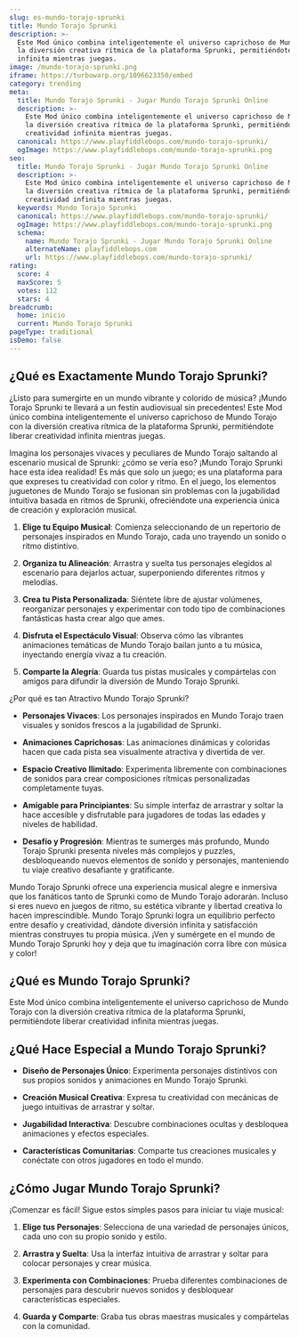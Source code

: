 ```yaml
---
slug: es-mundo-torajo-sprunki
title: Mundo Torajo Sprunki
description: >-
  Este Mod único combina inteligentemente el universo caprichoso de Mundo Torajo con
  la diversión creativa rítmica de la plataforma Sprunki, permitiéndote liberar creatividad
  infinita mientras juegas.
image: /mundo-torajo-sprunki.png
iframe: https://turbowarp.org/1096623350/embed
category: trending
meta:
  title: Mundo Torajo Sprunki - Jugar Mundo Torajo Sprunki Online
  description: >-
    Este Mod único combina inteligentemente el universo caprichoso de Mundo Torajo con
    la diversión creativa rítmica de la plataforma Sprunki, permitiéndote liberar
    creatividad infinita mientras juegas.
  canonical: https://www.playfiddlebops.com/mundo-torajo-sprunki/
  ogImage: https://www.playfiddlebops.com/mundo-torajo-sprunki.png
seo:
  title: Mundo Torajo Sprunki - Jugar Mundo Torajo Sprunki Online
  description: >-
    Este Mod único combina inteligentemente el universo caprichoso de Mundo Torajo con
    la diversión creativa rítmica de la plataforma Sprunki, permitiéndote liberar
    creatividad infinita mientras juegas.
  keywords: Mundo Torajo Sprunki
  canonical: https://www.playfiddlebops.com/mundo-torajo-sprunki/
  ogImage: https://www.playfiddlebops.com/mundo-torajo-sprunki.png
  schema:
    name: Mundo Torajo Sprunki - Jugar Mundo Torajo Sprunki Online
    alternateName: playfiddlebops.com
    url: https://www.playfiddlebops.com/mundo-torajo-sprunki/
rating:
  score: 4
  maxScore: 5
  votes: 112
  stars: 4
breadcrumb:
  home: inicio
  current: Mundo Torajo Sprunki
pageType: traditional
isDemo: false
---
```


## ¿Qué es Exactamente Mundo Torajo Sprunki?

¿Listo para sumergirte en un mundo vibrante y colorido de música? ¡Mundo Torajo Sprunki te llevará a un festín audiovisual sin precedentes! Este Mod único combina inteligentemente el universo caprichoso de Mundo Torajo con la diversión creativa rítmica de la plataforma Sprunki, permitiéndote liberar creatividad infinita mientras juegas.

Imagina los personajes vivaces y peculiares de Mundo Torajo saltando al escenario musical de Sprunki: ¿cómo se vería eso? ¡Mundo Torajo Sprunki hace esta idea realidad! Es más que solo un juego; es una plataforma para que expreses tu creatividad con color y ritmo. En el juego, los elementos juguetones de Mundo Torajo se fusionan sin problemas con la jugabilidad intuitiva basada en ritmos de Sprunki, ofreciéndote una experiencia única de creación y exploración musical.

1. **Elige tu Equipo Musical**: Comienza seleccionando de un repertorio de personajes inspirados en Mundo Torajo, cada uno trayendo un sonido o ritmo distintivo.

1. **Organiza tu Alineación**: Arrastra y suelta tus personajes elegidos al escenario para dejarlos actuar, superponiendo diferentes ritmos y melodías.

1. **Crea tu Pista Personalizada**: Siéntete libre de ajustar volúmenes, reorganizar personajes y experimentar con todo tipo de combinaciones fantásticas hasta crear algo que ames.

1. **Disfruta el Espectáculo Visual**: Observa cómo las vibrantes animaciones temáticas de Mundo Torajo bailan junto a tu música, inyectando energía vivaz a tu creación.

1. **Comparte la Alegría**: Guarda tus pistas musicales y compártelas con amigos para difundir la diversión de Mundo Torajo Sprunki.

¿Por qué es tan Atractivo Mundo Torajo Sprunki?

- **Personajes Vivaces**: Los personajes inspirados en Mundo Torajo traen visuales y sonidos frescos a la jugabilidad de Sprunki.

- **Animaciones Caprichosas**: Las animaciones dinámicas y coloridas hacen que cada pista sea visualmente atractiva y divertida de ver.

- **Espacio Creativo Ilimitado**: Experimenta libremente con combinaciones de sonidos para crear composiciones rítmicas personalizadas completamente tuyas.

- **Amigable para Principiantes**: Su simple interfaz de arrastrar y soltar la hace accesible y disfrutable para jugadores de todas las edades y niveles de habilidad.

- **Desafío y Progresión**: Mientras te sumerges más profundo, Mundo Torajo Sprunki presenta niveles más complejos y puzzles, desbloqueando nuevos elementos de sonido y personajes, manteniendo tu viaje creativo desafiante y gratificante.

Mundo Torajo Sprunki ofrece una experiencia musical alegre e inmersiva que los fanáticos tanto de Sprunki como de Mundo Torajo adorarán. Incluso si eres nuevo en juegos de ritmo, su estética vibrante y libertad creativa lo hacen imprescindible. Mundo Torajo Sprunki logra un equilibrio perfecto entre desafío y creatividad, dándote diversión infinita y satisfacción mientras construyes tu propia música. ¡Ven y sumérgete en el mundo de Mundo Torajo Sprunki hoy y deja que tu imaginación corra libre con música y color!

## ¿Qué es Mundo Torajo Sprunki?

Este Mod único combina inteligentemente el universo caprichoso de Mundo Torajo con la diversión creativa rítmica de la plataforma Sprunki, permitiéndote liberar creatividad infinita mientras juegas.

## ¿Qué Hace Especial a Mundo Torajo Sprunki?

- **Diseño de Personajes Único**: Experimenta personajes distintivos con sus propios sonidos y animaciones en Mundo Torajo Sprunki.

- **Creación Musical Creativa**: Expresa tu creatividad con mecánicas de juego intuitivas de arrastrar y soltar.

- **Jugabilidad Interactiva**: Descubre combinaciones ocultas y desbloquea animaciones y efectos especiales.

- **Características Comunitarias**: Comparte tus creaciones musicales y conéctate con otros jugadores en todo el mundo.

## ¿Cómo Jugar Mundo Torajo Sprunki?

¡Comenzar es fácil! Sigue estos simples pasos para iniciar tu viaje musical:

1. **Elige tus Personajes**: Selecciona de una variedad de personajes únicos, cada uno con su propio sonido y estilo.

1. **Arrastra y Suelta**: Usa la interfaz intuitiva de arrastrar y soltar para colocar personajes y crear música.

1. **Experimenta con Combinaciones**: Prueba diferentes combinaciones de personajes para descubrir nuevos sonidos y desbloquear características especiales.

1. **Guarda y Comparte**: Graba tus obras maestras musicales y compártelas con la comunidad.